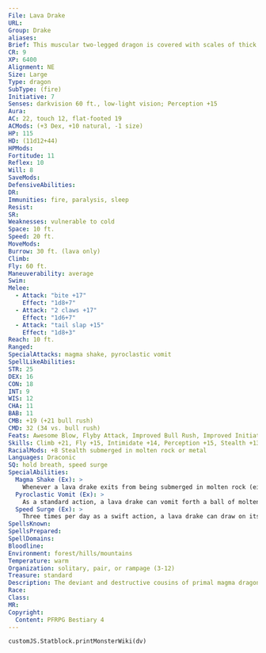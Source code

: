 ```yaml
---
File: Lava Drake
URL: 
Group: Drake
aliases: 
Brief: This muscular two-legged dragon is covered with scales of thick volcanic stone.
CR: 9
XP: 6400
Alignment: NE
Size: Large
Type: dragon
SubType: (fire)
Initiative: 7
Senses: darkvision 60 ft., low-light vision; Perception +15
Aura: 
AC: 22, touch 12, flat-footed 19
ACMods: (+3 Dex, +10 natural, -1 size)
HP: 115
HD: (11d12+44)
HPMods: 
Fortitude: 11
Reflex: 10
Will: 8
SaveMods: 
DefensiveAbilities: 
DR: 
Immunities: fire, paralysis, sleep
Resist: 
SR: 
Weaknesses: vulnerable to cold
Space: 10 ft.
Speed: 20 ft.
MoveMods: 
Burrow: 30 ft. (lava only)
Climb: 
Fly: 60 ft.
Maneuverability: average
Swim: 
Melee: 
  - Attack: "bite +17"
    Effect: "1d8+7"
  - Attack: "2 claws +17"
    Effect: "1d6+7"
  - Attack: "tail slap +15"
    Effect: "1d8+3"
Reach: 10 ft.
Ranged: 
SpecialAttacks: magma shake, pyroclastic vomit
SpellLikeAbilities: 
STR: 25
DEX: 16
CON: 18
INT: 9
WIS: 12
CHA: 11
BAB: 11
CMB: +19 (+21 bull rush)
CMD: 32 (34 vs. bull rush)
Feats: Awesome Blow, Flyby Attack, Improved Bull Rush, Improved Initiative, Multiattack, Power Attack
Skills: Climb +21, Fly +15, Intimidate +14, Perception +15, Stealth +13 (+21 submerged in molten rock or metal)
RacialMods: +8 Stealth submerged in molten rock or metal
Languages: Draconic
SQ: hold breath, speed surge
SpecialAbilities:
  Magma Shake (Ex): >
    Whenever a lava drake exits from being submerged in molten rock (either magma or lava), on the next round as a full-round action, it can shake its body, flicking a fine spray of scalding molten rock in every direction. All creatures within a 30-foot radius of the lava drake take 5d6 points of fire damage from the shower of scalding rock; a successful DC 18 Reflex save halves the damage. Performing a magma shake clears the drake's scales of all excess molten rock and it must resubmerge itself in order to use this attack again. The save DC is Dexterity-based.
  Pyroclastic Vomit (Ex): >
    As a standard action, a lava drake can vomit forth a ball of molten rock that explodes upon striking a target, showering the target and adjacent creatures in magma. This attack has a range of 100 feet, and deals 6d6 points of fire damage (Reflex DC 19 half) to the primary target and 3d6 points of fire damage to any creatures within 20 feet of the primary target. The magma continues to burn for 1d3 rounds, dealing an additional 3d6 points of fire damage per round to the primary target and 1d6 points of fire damage per round to any secondary targets. After the magma cools, it crumbles to dust. Once a lava drake has used its pyroclastic vomit, it cannot do so again for 1d6 rounds. The save DC is Constitution-based.
  Speed Surge (Ex): >
    Three times per day as a swift action, a lava drake can draw on its draconic heritage for a boost of strength and speed that allows it to take an addition move action that round.
SpellsKnown: 
SpellsPrepared: 
SpellDomains: 
Bloodline: 
Environment: forest/hills/mountains
Temperature: warm
Organization: solitary, pair, or rampage (3-12)
Treasure: standard
Description: The deviant and destructive cousins of primal magma dragons, lava drakes rise from smoldering volcanic crevasses to terrorize and devour those creatures weaker than themselves. While far less intelligent that their draconic kin, they are equally arrogant and seek out the adoration of humanoids. They can and often do submerge themselves in molten rock, burrowing through the lava to sneak up on prey, or to provide a dramatic display of power to those who worship them. Thick, black-crusted scales cover a lava drake's body. Stockier than other drakes, adults can grow up to 18 feet in length and weigh over 3,000 pounds.
Race: 
Class: 
MR: 
Copyright:
  Content: PFRPG Bestiary 4
---
```

```dataviewjs
customJS.Statblock.printMonsterWiki(dv)
```
